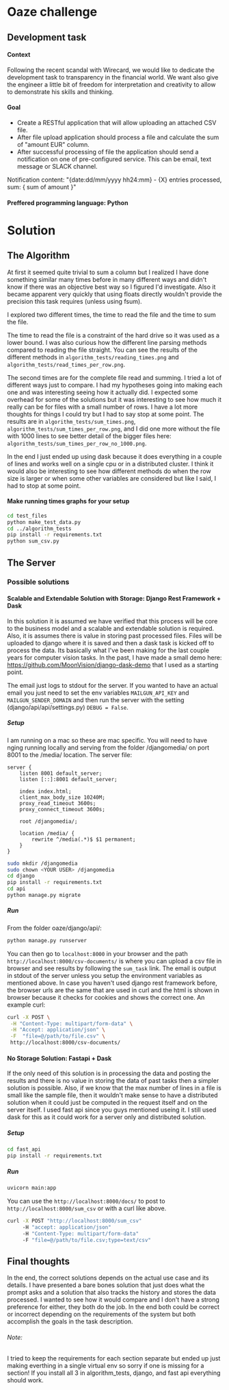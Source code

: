 # Oaze challenge

## Development task

#### Context

Following the recent scandal with Wirecard, we would like to dedicate the development task to transparency in the financial world. We want also give the engineer a little bit of freedom for interpretation and creativity to allow to demonstrate his skills and thinking.

#### Goal 

- Create a RESTful application that will allow uploading an attached CSV file.
- After file upload application should process a file and calculate the sum of "amount EUR" column.
- After successful processing of file the application should send a notification on one of pre-configured service. This can be email, text message or SLACK channel. 

Notification content: 
"{date:dd/mm/yyyy hh24:mm} - {X} entries processed, sum: { sum of amount }"

#### Preffered programming language: Python

# Solution

## The Algorithm

At first it seemed quite trivial to sum a column but I realized I have done something 
similar many times before in many different
ways and didn't know if there was an objective best way so I figured I'd investigate. Also it became apparent very 
quickly that using floats directly wouldn't provide the precision this task requires (unless using fsum).

I explored two different times, the time to read the file and the time to sum the file. 

The time to read the file is a constraint of the hard drive so it was used as a lower bound. I was also curious 
how the different line parsing methods compared to reading the file straight. You can see the results of the different 
methods in `algorithm_tests/reading_times.png` and `algorithm_tests/read_times_per_row.png`.

The second times are for the complete file read and summing. I tried a
lot of different ways just to compare. I had my hypotheses going into making each one and was interesting seeing how it 
actually did. I expected some overhead for some of the solutions but it was interesting to see how much it really can
be for files with a small number of rows. I have a lot more thoughts for things I could try but I had to say stop at 
some point. The results are in `algorithm_tests/sum_times.png`, `algorithm_tests/sum_times_per_row.png`, and
I did one more without the file with 1000 lines to see better detail of the bigger files here: 
`algorithm_tests/sum_times_per_row_no_1000.png`.

In the end I just ended up using dask because it does everything in a couple of lines and works well on a single cpu 
or in a distributed cluster. I think it would also be interesting to see how different methods do when the row size 
is larger or when some other variables are considered but like I said, I had to stop at some point.

#### Make running times graphs for your setup

```bash
cd test_files
python make_test_data.py
cd ../algorithm_tests
pip install -r requirements.txt
python sum_csv.py
```

## The Server

### Possible solutions

#### Scalable and Extendable Solution with Storage: Django Rest Framework + Dask

In this solution it is assumed we have verified that this process will be core to the business model and a scalable and
extendable solution is required. Also, it is assumes there is value in storing past processed files. Files will be 
uploaded to django where it is saved and then a dask task is kicked off 
to process the data. Its basically what I've been making for the last couple years for computer vision tasks. 
In the past, I have made a small demo here: 
https://github.com/MoonVision/django-dask-demo that I used as a starting point. 

The email just logs to stdout for the server. If you wanted to have an actual email you just need to set the env
variables `MAILGUN_API_KEY` and `MAILGUN_SENDER_DOMAIN` and then run the server with the setting 
(django/api/api/settings.py) `DEBUG = False`.

##### Setup

I am running on a mac so these are mac specific. You will need to have nging running locally and serving from the
folder /djangomedia/ on port 8001 to the /media/ location. The server file:

```
server {
    listen 8001 default_server;
    listen [::]:8001 default_server;

    index index.html;
    client_max_body_size 10240M;
    proxy_read_timeout 3600s;
    proxy_connect_timeout 3600s;

    root /djangomedia/;

    location /media/ {
        rewrite ^/media(.*)$ $1 permanent;
    }
}
```

```bash
sudo mkdir /djangomedia
sudo chown <YOUR USER> /djangomedia
cd django
pip install -r requirements.txt
cd api
python manage.py migrate
```

##### Run

From the folder oaze/django/api/:
```bash
python manage.py runserver
```

You can then go to `localhost:8000` in your browser and the path `http://localhost:8000/csv-documents/` is where you
can upload a csv file in browser and see results by following the `sum_task` link. The email is output in stdout of 
the server unless you setup the environment variables as mentioned above. In case you haven't used django rest framework
before, the browser urls are the same that are used in curl and the html is shown in browser because it
checks for cookies and shows the correct one. An example curl:

```bash
curl -X POST \
 -H "Content-Type: multipart/form-data" \
 -H "Accept: application/json" \
 -F  "file=@/path/to/file.csv" \
 http://localhost:8000/csv-documents/ 
```

#### No Storage Solution: Fastapi + Dask

If the only need of this solution is in processing the data and posting the results and there is no value in storing the 
data of past tasks then a simpler solution is possible. Also, if we know that the max number of lines in a file is 
small like the sample file, then it wouldn't make sense to have a distributed solution when it could just be computed 
in the request itself and on the server itself. I used fast api since you guys mentioned useing it.
I still used dask for this as it could work for a server only and distributed solution.

##### Setup

```bash
cd fast_api
pip install -r requirements.txt
```

##### Run

```bash
uvicorn main:app
```

You can use the `http://localhost:8000/docs/` to post to `http://localhost:8000/sum_csv` or with a curl like above.

```bash
curl -X POST "http://localhost:8000/sum_csv" 
     -H "accept: application/json"
     -H "Content-Type: multipart/form-data"
     -F "file=@/path/to/file.csv;type=text/csv"
```

## Final thoughts

In the end, the correct solutions depends on the actual use case and its details. I have presented a bare bones
solution that just does what the prompt asks and a solution that also tracks the history and stores the data processed.
I wanted to see how it would compare and I don't have a strong preference for either, they both do the job. In the end
both could be correct or incorrect depending on the requirements of the system but both accomplish the goals in the 
task description.

###### Note: 
I tried to keep the requirements for each section separate but ended up just making everthing in a single
virtual env so sorry if one is missing for a section! If you install all 3 in algorithm_tests, django, and fast api
everything should work.
